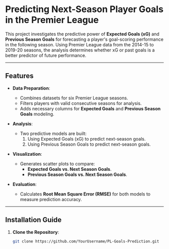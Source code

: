 # Predicting Next-Season Player Goals in the Premier League

This project investigates the predictive power of **Expected Goals (xG)** and **Previous Season Goals** for forecasting a player's goal-scoring performance in the following season. Using Premier League data from the 2014-15 to 2019-20 seasons, the analysis determines whether xG or past goals is a better predictor of future performance.

---

## Features

- **Data Preparation**:
  - Combines datasets for six Premier League seasons.
  - Filters players with valid consecutive seasons for analysis.
  - Adds necessary columns for **Expected Goals** and **Previous Season Goals** modeling.

- **Analysis**:
  - Two predictive models are built:
    1. Using Expected Goals (xG) to predict next-season goals.
    2. Using Previous Season Goals to predict next-season goals.

- **Visualization**:
  - Generates scatter plots to compare:
    - **Expected Goals vs. Next Season Goals**.
    - **Previous Season Goals vs. Next Season Goals**.

- **Evaluation**:
  - Calculates **Root Mean Square Error (RMSE)** for both models to measure prediction accuracy.

---

## Installation Guide

1. **Clone the Repository**:
   ```bash
   git clone https://github.com/YourUsername/PL-Goals-Prediction.git
 ``` 
